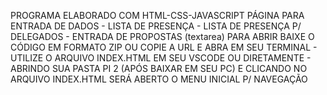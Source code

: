 PROGRAMA ELABORADO COM HTML-CSS-JAVASCRIPT
PÁGINA PARA ENTRADA DE DADOS - LISTA DE PRESENÇA - LISTA DE PRESENÇA P/ DELEGADOS - ENTRADA DE PROPOSTAS (textarea)
PARA ABRIR BAIXE O CÓDIGO EM FORMATO ZIP OU COPIE A URL E ABRA EM SEU TERMINAL - UTILIZE O ARQUIVO INDEX.HTML EM SEU VSCODE OU DIRETAMENTE - ABRINDO SUA PASTA PI 2 (APÓS BAIXAR EM SEU PC) E CLICANDO NO ARQUIVO INDEX.HTML
SERÁ ABERTO O MENU INICIAL P/ NAVEGAÇÃO
